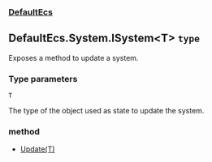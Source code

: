 ### [DefaultEcs](./DefaultEcs 'DefaultEcs')
## DefaultEcs.System.ISystem&lt;T&gt; `type`
Exposes a method to update a system.
### Type parameters

<a name='DefaultEcs-System-ISystem-T--T'></a>
`T`

The type of the object used as state to update the system.
### method
- [Update(T)](./DefaultEcs-System-ISystem-T--Update(T) 'DefaultEcs.System.ISystem&lt;T&gt;.Update(T)')
